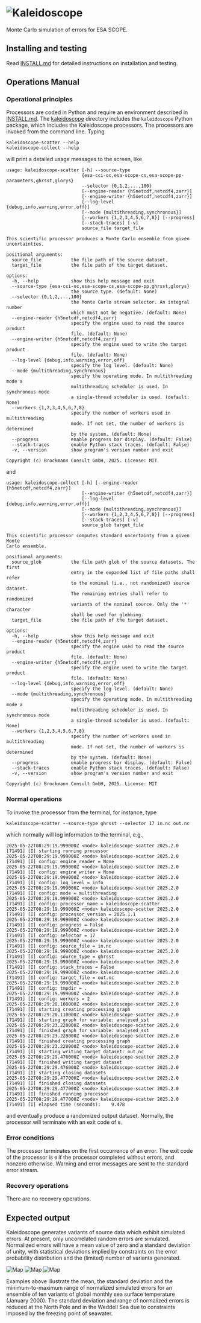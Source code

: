 # ![Kaleidoscope](/assets/img/kaleidoscope.png)

Monte Carlo simulation of errors for ESA SCOPE.

## Installing and testing

Read [INSTALL.md](INSTALL.md) for detailed instructions on installation
and testing.

## Operations Manual

### Operational principles

Processors are coded in Python and require an environment described
in [INSTALL.md](INSTALL.md). The [kaleidoscope](kaleidoscope) directory
includes the `kaleidoscope` Python package, which includes the Kaleidoscope
processors. The processors are invoked from the command line. Typing

    kaleidoscope-scatter --help
    kaleidoscope-collect --help

will print a detailed usage messages to the screen, like

    usage: kaleidoscope-scatter [-h] --source-type
                                {esa-cci-oc,esa-scope-cs,esa-scope-pp-parameters,ghrsst,glorys}
                                --selector {0,1,2,...,100}
                                [--engine-reader {h5netcdf,netcdf4,zarr}]
                                [--engine-writer {h5netcdf,netcdf4,zarr}]
                                [--log-level {debug,info,warning,error,off}]
                                [--mode {multithreading,synchronous}]
                                [--workers {1,2,3,4,5,6,7,8}] [--progress]
                                [--stack-traces] [-v]
                                source_file target_file
    
    This scientific processor produces a Monte Carlo ensemble from given
    uncertainties.
    
    positional arguments:
      source_file           the file path of the source dataset.
      target_file           the file path of the target dataset.
    
    options:
      -h, --help            show this help message and exit
      --source-type {esa-cci-oc,esa-scope-cs,esa-scope-pp,ghrsst,glorys}
                            the source type. (default: None)
      --selector {0,1,2,...,100}
                            the Monte Carlo stream selector. An integral number
                            which must not be negative. (default: None)
      --engine-reader {h5netcdf,netcdf4,zarr}
                            specify the engine used to read the source product
                            file. (default: None)
      --engine-writer {h5netcdf,netcdf4,zarr}
                            specify the engine used to write the target product
                            file. (default: None)
      --log-level {debug,info,warning,error,off}
                            specify the log level. (default: None)
      --mode {multithreading,synchronous}
                            specify the operating mode. In multithreading mode a
                            multithreading scheduler is used. In synchronous mode
                            a single-thread scheduler is used. (default: None)
      --workers {1,2,3,4,5,6,7,8}
                            specify the number of workers used in multithreading
                            mode. If not set, the number of workers is determined
                            by the system. (default: None)
      --progress            enable progress bar display. (default: False)
      --stack-traces        enable Python stack traces. (default: False)
      -v, --version         show program's version number and exit
    
    Copyright (c) Brockmann Consult GmbH, 2025. License: MIT

and

    usage: kaleidoscope-collect [-h] [--engine-reader {h5netcdf,netcdf4,zarr}]
                                [--engine-writer {h5netcdf,netcdf4,zarr}]
                                [--log-level {debug,info,warning,error,off}]
                                [--mode {multithreading,synchronous}]
                                [--workers {1,2,3,4,5,6,7,8}] [--progress]
                                [--stack-traces] [-v]
                                source_glob target_file
    
    This scientific processor computes standard uncertainty from a given Monte
    Carlo ensemble.
    
    positional arguments:
      source_glob           the file path glob of the source datasets. The first
                            entry in the expanded list of file paths shall refer
                            to the nominal (i.e., not randomized) source dataset.
                            The remaining entries shall refer to randomized
                            variants of the nominal source. Only the '*' character
                            shall be used for globbing.
      target_file           the file path of the target dataset.
    
    options:
      -h, --help            show this help message and exit
      --engine-reader {h5netcdf,netcdf4,zarr}
                            specify the engine used to read the source product
                            file. (default: None)
      --engine-writer {h5netcdf,netcdf4,zarr}
                            specify the engine used to write the target product
                            file. (default: None)
      --log-level {debug,info,warning,error,off}
                            specify the log level. (default: None)
      --mode {multithreading,synchronous}
                            specify the operating mode. In multithreading mode a
                            multithreading scheduler is used. In synchronous mode
                            a single-thread scheduler is used. (default: None)
      --workers {1,2,3,4,5,6,7,8}
                            specify the number of workers used in multithreading
                            mode. If not set, the number of workers is determined
                            by the system. (default: None)
      --progress            enable progress bar display. (default: False)
      --stack-traces        enable Python stack traces. (default: False)
      -v, --version         show program's version number and exit
    
    Copyright (c) Brockmann Consult GmbH, 2025. License: MIT

### Normal operations

To invoke the processor from the terminal, for instance, type 

    kaleidoscope-scatter --source-type ghrsst --selector 17 in.nc out.nc

which normally will log information to the terminal, e.g.,

    2025-05-22T08:29:19.999000Z <node> kaleidoscope-scatter 2025.2.0 [71491] [I] starting running processor
    2025-05-22T08:29:19.999000Z <node> kaleidoscope-scatter 2025.2.0 [71491] [I] config: engine_reader = None
    2025-05-22T08:29:19.999000Z <node> kaleidoscope-scatter 2025.2.0 [71491] [I] config: engine_writer = None
    2025-05-22T08:29:19.999000Z <node> kaleidoscope-scatter 2025.2.0 [71491] [I] config: log_level = info
    2025-05-22T08:29:19.999000Z <node> kaleidoscope-scatter 2025.2.0 [71491] [I] config: mode = multithreading
    2025-05-22T08:29:19.999000Z <node> kaleidoscope-scatter 2025.2.0 [71491] [I] config: processor_name = kaleidoscope-scatter
    2025-05-22T08:29:19.999000Z <node> kaleidoscope-scatter 2025.2.0 [71491] [I] config: processor_version = 2025.1.1
    2025-05-22T08:29:19.999000Z <node> kaleidoscope-scatter 2025.2.0 [71491] [I] config: progress = False
    2025-05-22T08:29:19.999000Z <node> kaleidoscope-scatter 2025.2.0 [71491] [I] config: selector = 17
    2025-05-22T08:29:19.999000Z <node> kaleidoscope-scatter 2025.2.0 [71491] [I] config: source_file = in.nc
    2025-05-22T08:29:19.999000Z <node> kaleidoscope-scatter 2025.2.0 [71491] [I] config: source_type = ghrsst
    2025-05-22T08:29:19.999000Z <node> kaleidoscope-scatter 2025.2.0 [71491] [I] config: stack_traces = False
    2025-05-22T08:29:19.999000Z <node> kaleidoscope-scatter 2025.2.0 [71491] [I] config: target_file = out.nc
    2025-05-22T08:29:19.999000Z <node> kaleidoscope-scatter 2025.2.0 [71491] [I] config: tmpdir = .
    2025-05-22T08:29:19.999000Z <node> kaleidoscope-scatter 2025.2.0 [71491] [I] config: workers = 2
    2025-05-22T08:29:20.108000Z <node> kaleidoscope-scatter 2025.2.0 [71491] [I] starting creating processing graph
    2025-05-22T08:29:20.110000Z <node> kaleidoscope-scatter 2025.2.0 [71491] [I] starting graph for variable: analysed_sst
    2025-05-22T08:29:23.228000Z <node> kaleidoscope-scatter 2025.2.0 [71491] [I] finished graph for variable: analysed_sst
    2025-05-22T08:29:23.228000Z <node> kaleidoscope-scatter 2025.2.0 [71491] [I] finished creating processing graph
    2025-05-22T08:29:23.228000Z <node> kaleidoscope-scatter 2025.2.0 [71491] [I] starting writing target dataset: out.nc
    2025-05-22T08:29:29.476000Z <node> kaleidoscope-scatter 2025.2.0 [71491] [I] finished writing target dataset
    2025-05-22T08:29:29.476000Z <node> kaleidoscope-scatter 2025.2.0 [71491] [I] starting closing datasets
    2025-05-22T08:29:29.477000Z <node> kaleidoscope-scatter 2025.2.0 [71491] [I] finished closing datasets
    2025-05-22T08:29:29.477000Z <node> kaleidoscope-scatter 2025.2.0 [71491] [I] finished running processor
    2025-05-22T08:29:29.477000Z <node> kaleidoscope-scatter 2025.2.0 [71491] [I] elapsed time (seconds):    9.478

and eventually produce a randomized output dataset. Normally, the processor
will terminate with an exit code of `0`. 

### Error conditions

The processor terminates on the first occurrence of an error. The exit code
of the processor is `0` if the processor completed without errors, and nonzero
otherwise. Warning and error messages are sent to the standard error stream. 

### Recovery operations

There are no recovery operations.

## Expected output

Kaleidoscope generates variants of source data which exhibit simulated errors.
At present, only uncorrelated random errors are simulated. Normalized errors
will have a mean value of zero and a standard deviation of unity, with statistical
deviations implied by constraints on the error probability distribution and the
(limited) number of variants generated.

![Map](/doc/map-mean-Sea%20surface%20temperature.png)
![Map](/doc/map-std-Sea%20surface%20temperature.png)
![Map](/doc/map-range-Sea%20surface%20temperature.png)

Examples above illustrate the mean, the standard deviation and the minimum-to-maximum
range of normalized simulated errors for an ensemble of ten variants of global monthly
sea surface temperature (January 2000). The standard deviation and range of normalized
errors is reduced at the North Pole and in the Weddell Sea due to constraints imposed
by the freezing point of seawater. 
